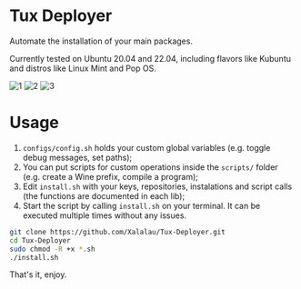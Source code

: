 # Tux Deployer

Automate the installation of your main packages.

Currently tested on Ubuntu 20.04 and 22.04, including flavors like Kubuntu and distros like Linux Mint and Pop OS.

![1](https://github.com/Xalalau/Tux-Deployer/assets/5098527/a5fcaaae-cf62-4cd4-ab31-821fce1a6df9)
![2](https://github.com/Xalalau/Tux-Deployer/assets/5098527/a8dae270-5b1f-4ac1-ae81-ed7b9a13b05c)
![3](https://github.com/Xalalau/Tux-Deployer/assets/5098527/8438a3e8-7e24-4d61-8e56-401dfa9f9cfb)

# Usage

1. ``configs/config.sh`` holds your custom global variables (e.g. toggle debug messages, set paths);
2. You can put scripts for custom operations inside the ``scripts/`` folder (e.g. create a Wine prefix, compile a program);
3. Edit ``install.sh`` with your keys, repositories, instalations and script calls (the functions are documented in each lib);
4. Start the script by calling ``install.sh`` on your terminal. It can be executed multiple times without any issues.

```sh
git clone https://github.com/Xalalau/Tux-Deployer.git
cd Tux-Deployer
sudo chmod -R +x *.sh
./install.sh
```

That's it, enjoy.
